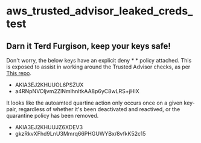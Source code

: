 # aws_trusted_advisor_leaked_creds_test

## Darn it Terd Furgison, keep your keys safe!

Don't worry, the below keys have an explicit deny * * policy attached. This is exposed to assist in working around the Trusted Advisor checks, as per [This repo](https://github.com/aws/Trusted-Advisor-Tools/blob/master/ExposedAccessKeys/README.md).

- AKIA3EJ2KHUUOL6PSZUX
- a4RNpNVOljvm2ZlNmIhnItkAA8p6yC8wLRS+jHIX


It looks like the autoamted quartine action only occurs once on a given key-pair, regardless of whether it's been deactivated and reactived, or the quarantine policy has been removed.
- AKIA3EJ2KHUUJZ6XDEV3
- gkzRkvXFhd9LnU3Mmrq66PHGUWYBx/8vfkK52c15

